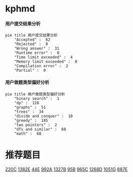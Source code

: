 # kphmd

<!-- tabs:start -->



#### **用户提交结果分析**

```mermaid
pie title 用户提交结果分析
    "Accepted" :  62
    "Rejected" :  0
    "Wrong answer" :  31
    "Runtime error" :  0
    "Time limit exceeded" :  4
    "Memory limit exceeded" :  0
    "Compilation error" :  2
    "Partial" :  0
```

#### **用户做题类型偏好分析**

```mermaid
pie title 用户做题类型偏好分析
    "binary search" :  1
    "dp" :  128
    "graphs" :  51
    "trees" :  34
    "divide and conquer" :  10
    "greedy" :  185
    "two pointers" :  2
    "dfs and similar" :  68
    "math" :  68
```



<!-- tabs:end -->
# 推荐题目
[220C](https://codeforces.com/contest/220/problem/C)
[1382E](https://codeforces.com/contest/1382/problem/E)
[44E](https://codeforces.com/contest/44/problem/E)
[992A](https://codeforces.com/contest/992/problem/A)
[1327B](https://codeforces.com/contest/1327/problem/B)
[95B](https://codeforces.com/contest/95/problem/B)
[965C](https://codeforces.com/contest/965/problem/C)
[1268D](https://codeforces.com/contest/1268/problem/D)
[1051G](https://codeforces.com/contest/1051/problem/G)
[887E](https://codeforces.com/contest/887/problem/E)
